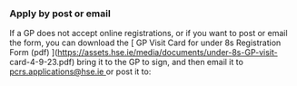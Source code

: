 ###  **Apply by post or email**

If a GP does not accept online registrations, or if you want to post or email
the form, you can download the [ GP Visit Card for under 8s Registration Form
(pdf) ](https://assets.hse.ie/media/documents/under-8s-GP-visit-
card-4-9-23.pdf) bring it to the GP to sign, and then email it to [
pcrs.applications@hse.ie ](mailto:pcrs.applications@hse.ie) or post it to:
